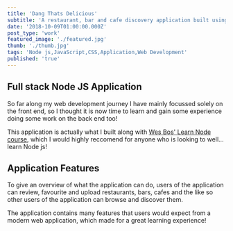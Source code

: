 ```yaml
---
title: 'Dang Thats Delicious'
subtitle: 'A restaurant, bar and cafe discovery application built using Node js.'
date: '2018-10-09T01:00:00.000Z'
post_type: 'work'
featured_image: './featured.jpg'
thumb: './thumb.jpg'
tags: 'Node js,JavaScript,CSS,Application,Web Development'
published: 'true'
---
```


## Full stack Node JS Application
So far along my web development journey I have mainly focussed solely on the front end, so I thought it is now time to learn and gain some experience doing some work on the back end too!

This application is actually what I built along with [Wes Bos' Learn Node course](https://learnnode.com/), which I would highly reccomend for anyone who is looking to well... learn Node js!

## Application Features
To give an overview of what the application can do, users of the application can review, favourite and upload restaurants, bars, cafes and the like so other users of the application can browse and discover them.

The application contains many features that users would expect from a modern web application, which made for a great learning experience!
